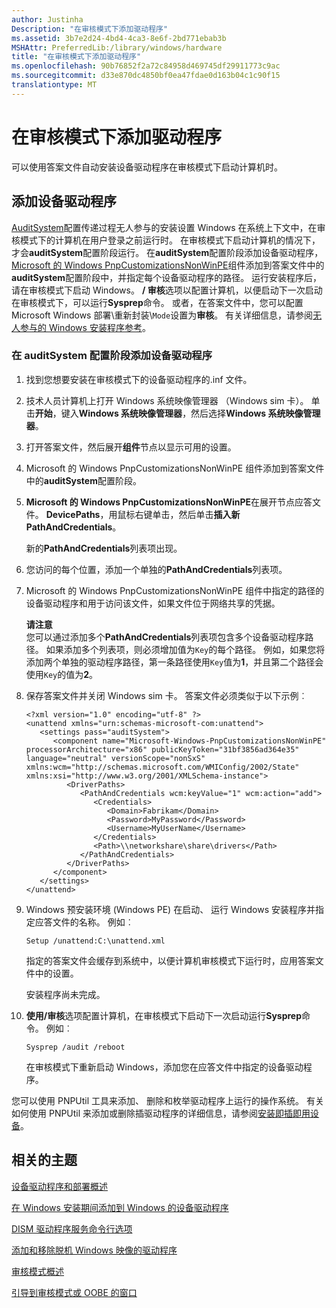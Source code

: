 ```yaml
---
author: Justinha
Description: "在审核模式下添加驱动程序"
ms.assetid: 3b7e2d24-4bd4-4ca3-8e6f-2bd771ebab3b
MSHAttr: PreferredLib:/library/windows/hardware
title: "在审核模式下添加驱动程序"
ms.openlocfilehash: 90b76852f2a72c84958d469745df29911773c9ac
ms.sourcegitcommit: d33e870dc4850bf0ea47fdae0d163b04c1c90f15
translationtype: MT
---
```

# <a name="add-a-driver-online-in-audit-mode"></a>在审核模式下添加驱动程序


可以使用答案文件自动安装设备驱动程序在审核模式下启动计算机时。

## <a name="span-idbkmk2spanspan-idbkmk2spanadding-a-device-driver"></a><span id="bkmk_2"></span><span id="BKMK_2"></span>添加设备驱动程序


[AuditSystem](auditsystem.md)配置传递过程无人参与的安装设置 Windows 在系统上下文中，在审核模式下的计算机在用户登录之前运行时。 在审核模式下启动计算机的情况下，才会**auditSystem**配置阶段运行。 在**auditSystem**配置阶段添加设备驱动程序， [Microsoft 的 Windows PnpCustomizationsNonWinPE](https://msdn.microsoft.com/library/windows/hardware/dn923009)组件添加到答案文件中的**auditSystem**配置阶段中，并指定每个设备驱动程序的路径。 运行安装程序后，请在审核模式下启动 Windows。 **/ 审核**选项以配置计算机，以便启动下一次启动在审核模式下，可以运行**Sysprep**命令。 或者，在答案文件中，您可以配置 Microsoft Windows 部署\\重新封装\\`Mode`设置为**审核**。 有关详细信息，请参阅[无人参与的 Windows 安装程序参考](https://msdn.microsoft.com/library/windows/hardware/dn923277)。

### <a name="span-idtoaddadevicedriverduringtheauditsystemconfigurationpassspanspan-idtoaddadevicedriverduringtheauditsystemconfigurationpassspanspan-idtoaddadevicedriverduringtheauditsystemconfigurationpassspanto-add-a-device-driver-during-the-auditsystem-configuration-pass"></a><span id="To_add_a_device_driver_during_the_auditSystem_configuration_pass"></span><span id="to_add_a_device_driver_during_the_auditsystem_configuration_pass"></span><span id="TO_ADD_A_DEVICE_DRIVER_DURING_THE_AUDITSYSTEM_CONFIGURATION_PASS"></span>在 auditSystem 配置阶段添加设备驱动程序

1.  找到您想要安装在审核模式下的设备驱动程序的.inf 文件。

2.  技术人员计算机上打开 Windows 系统映像管理器 （Windows sim 卡）。 单击**开始**，键入**Windows 系统映像管理器**，然后选择**Windows 系统映像管理器**。

3.  打开答案文件，然后展开**组件**节点以显示可用的设置。

4.  Microsoft 的 Windows PnpCustomizationsNonWinPE 组件添加到答案文件中的**auditSystem**配置阶段。

5.  **Microsoft 的 Windows PnpCustomizationsNonWinPE**在展开节点应答文件。 **DevicePaths**，用鼠标右键单击，然后单击**插入新 PathAndCredentials**。

    新的**PathAndCredentials**列表项出现。

6.  您访问的每个位置，添加一个单独的**PathAndCredentials**列表项。

7.  Microsoft 的 Windows PnpCustomizationsNonWinPE 组件中指定的路径的设备驱动程序和用于访问该文件，如果文件位于网络共享的凭据。

    **请注意**  
    您可以通过添加多个**PathAndCredentials**列表项包含多个设备驱动程序路径。 如果添加多个列表项，则必须增加值为`Key`的每个路径。 例如，如果您将添加两个单独的驱动程序路径，第一条路径使用`Key`值为**1**，并且第二个路径会使用`Key`的值为**2**。

     

8.  保存答案文件并关闭 Windows sim 卡。 答案文件必须类似于以下示例︰

    ``` syntax
    <?xml version="1.0" encoding="utf-8" ?> 
    <unattend xmlns="urn:schemas-microsoft-com:unattend">
       <settings pass="auditSystem">
          <component name="Microsoft-Windows-PnpCustomizationsNonWinPE" processorArchitecture="x86" publicKeyToken="31bf3856ad364e35" language="neutral" versionScope="nonSxS" xmlns:wcm="http://schemas.microsoft.com/WMIConfig/2002/State" xmlns:xsi="http://www.w3.org/2001/XMLSchema-instance">
             <DriverPaths>
                <PathAndCredentials wcm:keyValue="1" wcm:action="add">
                   <Credentials>
                      <Domain>Fabrikam</Domain> 
                      <Password>MyPassword</Password> 
                      <Username>MyUserName</Username> 
                   </Credentials>
                   <Path>\\networkshare\share\drivers</Path> 
                </PathAndCredentials>
             </DriverPaths>
          </component>
       </settings>
    </unattend>
    ```

9.  Windows 预安装环境 (Windows PE) 在启动、 运行 Windows 安装程序并指定应答文件的名称。 例如︰

    ``` syntax
    Setup /unattend:C:\unattend.xml
    ```

    指定的答案文件会缓存到系统中，以便计算机审核模式下运行时，应用答案文件中的设置。

    安装程序尚未完成。

10. **使用/审核**选项配置计算机，在审核模式下启动下一次启动运行**Sysprep**命令。 例如︰

    ``` syntax
    Sysprep /audit /reboot
    ```

    在审核模式下重新启动 Windows，添加您在应答文件中指定的设备驱动程序。

您可以使用 PNPUtil 工具来添加、 删除和枚举驱动程序上运行的操作系统。 有关如何使用 PNPUtil 来添加或删除插驱动程序的详细信息，请参阅[安装即插即用设备](http://go.microsoft.com/fwlink/?LinkId=139151)。

## <a name="span-idrelatedtopicsspanrelated-topics"></a><span id="related_topics"></span>相关的主题


[设备驱动程序和部署概述](device-drivers-and-deployment-overview.md)

[在 Windows 安装期间添加到 Windows 的设备驱动程序](add-device-drivers-to-windows-during-windows-setup.md)

[DISM 驱动程序服务命令行选项](dism-driver-servicing-command-line-options-s14.md)

[添加和移除脱机 Windows 映像的驱动程序](add-and-remove-drivers-to-an-offline-windows-image.md)

[审核模式概述](audit-mode-overview.md)

[引导到审核模式或 OOBE 的窗口](boot-windows-to-audit-mode-or-oobe.md)

 

 






